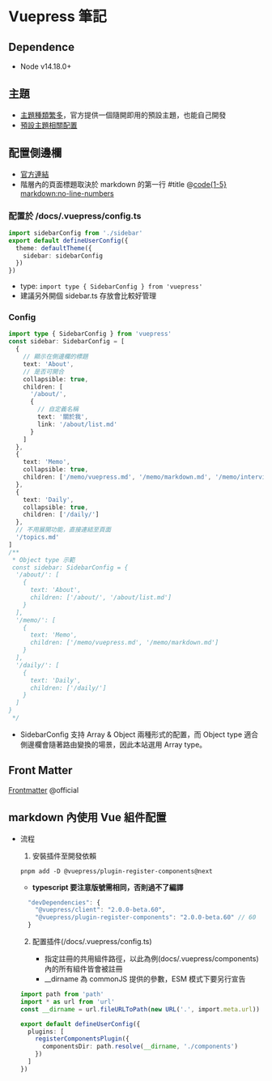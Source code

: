 # Vuepress 筆記

## Dependence

- Node v14.18.0+

## 主題

- [主題種類繁多](https://www.npmjs.com/search?q=keywords:vuepress-theme)，官方提供一個隨開即用的預設主題，也能自己開發
- [預設主題相關配置](https://v2.vuepress.vuejs.org/zh/reference/default-theme/config.html)

## 配置側邊欄

- [官方連結](https://v2.vuepress.vuejs.org/zh/reference/default-theme/config.html#sidebar)
- 階層內的頁面標題取決於 markdown 的第一行 #title
  @[code{1-5} markdown:no-line-numbers](./vuepress.md)

### 配置於 /docs/.vuepress/config.ts

```typescript
import sidebarConfig from './sidebar'
export default defineUserConfig({
  theme: defaultTheme({
    sidebar: sidebarConfig
  })
})
```

- type: `import type { SidebarConfig } from 'vuepress'`
- 建議另外開個 sidebar.ts 存放會比較好管理

### Config

```typescript
import type { SidebarConfig } from 'vuepress'
const sidebar: SidebarConfig = [
  {
    // 顯示在側邊欄的標題
    text: 'About',
    // 是否可開合
    collapsible: true,
    children: [
      '/about/',
      {
        // 自定義名稱
        text: '關於我',
        link: '/about/list.md'
      }
    ]
  },
  {
    text: 'Memo',
    collapsible: true,
    children: ['/memo/vuepress.md', '/memo/markdown.md', '/memo/interview.md', '/memo/chatgpt.md', '/memo/prettier.md']
  },
  {
    text: 'Daily',
    collapsible: true,
    children: ['/daily/']
  },
  // 不用展開功能，直接連結至頁面
  '/topics.md'
]
/**
 * Object type 示範
 const sidebar: SidebarConfig = {
  '/about/': [
    {
      text: 'About',
      children: ['/about/', '/about/list.md']
    }
  ],
  '/memo/': [
    {
      text: 'Memo',
      children: ['/memo/vuepress.md', '/memo/markdown.md']
    }
  ],
  '/daily/': [
    {
      text: 'Daily',
      children: ['/daily/']
    }
  ]
} 
 */
```

- SidebarConfig 支持 Array & Object 兩種形式的配置，而 Object type 適合側邊欄會隨著路由變換的場景，因此本站選用 Array type。

## Front Matter

[Frontmatter](https://v2.vuepress.vuejs.org/reference/frontmatter.html#frontmatter) @official

## markdown 內使用 Vue 組件配置

- 流程

  1. 安裝插件至開發依賴

  ```
  pnpm add -D @vuepress/plugin-register-components@next
  ```

  - **typescript 要注意版號需相同，否則過不了編譯**

  ```javascript
    "devDependencies": {
      "@vuepress/client": "2.0.0-beta.60",
      "@vuepress/plugin-register-components": "2.0.0-beta.60" // 60
    }
  ```

  2. 配置插件(/docs/.vuepress/config.ts)

     - 指定註冊的共用組件路徑，以此為例(docs/.vuepress/components)內的所有組件皆會被註冊
     - \_\_dirname 為 commonJS 提供的參數，ESM 模式下要另行宣告

  ```typescript
  import path from 'path'
  import * as url from 'url'
  const __dirname = url.fileURLToPath(new URL('.', import.meta.url))

  export default defineUserConfig({
    plugins: [
      registerComponentsPlugin({
        componentsDir: path.resolve(__dirname, './components')
      })
    ]
  })
  ```
